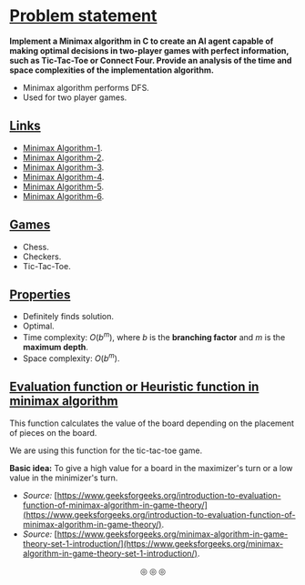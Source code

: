 # <ins>Problem statement</ins>
**Implement a Minimax algorithm in C to create an AI agent capable of making optimal decisions in two-player games with perfect information,**
**such as Tic-Tac-Toe or Connect Four. Provide an analysis of the time and space complexities of the implementation algorithm.**

* Minimax algorithm performs DFS.
* Used for two player games.

## <ins>Links</ins>
* [Minimax Algorithm-1](https://youtu.be/Ntu8nNBL28o?si=3XC4OwxNQKhuEP3r).
* [Minimax Algorithm-2](https://youtu.be/l-hh51ncgDI?si=CVCxS5CFWPY6n_kw).
* [Minimax Algorithm-3](https://youtu.be/S7L4-KDTvEE?si=73Woy2PdFmmaIjQv).
* [Minimax Algorithm-4](https://youtu.be/SLgZhpDsrfc?si=x53k2E5Ww_4DQT8L).
* [Minimax Algorithm-5](https://youtu.be/trKjYdBASyQ?si=3-VLvu-lEyqjVu5V).
* [Minimax Algorithm-6](https://youtu.be/xXCszgfPN6Y?si=6CEXx1K94cR3dwHM).

## <ins>Games</ins>
* Chess.
* Checkers.
* Tic-Tac-Toe.

## <ins>Properties</ins>
* Definitely finds solution.
* Optimal.
* Time complexity: $O(b^m)$, where $b$ is the **branching factor** and $m$ is the **maximum depth**.
* Space complexity: $O(b^m)$.

## <ins>Evaluation function or Heuristic function in minimax algorithm</ins>
This function calculates the value of the board depending on the placement of pieces on the board.

We are using this function for the tic-tac-toe game.

**Basic idea:** To give a high value for a board in the maximizer's turn or a low value in the minimizer's turn.

* _Source:_ [https://www.geeksforgeeks.org/introduction-to-evaluation-function-of-minimax-algorithm-in-game-theory/](https://www.geeksforgeeks.org/introduction-to-evaluation-function-of-minimax-algorithm-in-game-theory/).
* _Source:_ [https://www.geeksforgeeks.org/minimax-algorithm-in-game-theory-set-1-introduction/](https://www.geeksforgeeks.org/minimax-algorithm-in-game-theory-set-1-introduction/).

<p align = "center">
&#9678; &#9678; &#9678;
</p>
